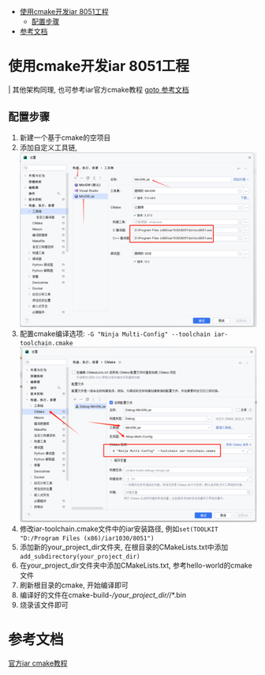 <!-- TOC -->
* [使用cmake开发iar 8051工程](#使用cmake开发iar-8051工程)
  * [配置步骤](#配置步骤)
* [参考文档](#参考文档)
<!-- TOC -->

# 使用cmake开发iar 8051工程

| 其他架构同理, 也可参考iar官方cmake教程 [goto 参考文档](#参考文档)

## 配置步骤

1. 新建一个基于cmake的空项目
2. 添加自定义工具链, ![img.png](img/img.png)
3. 配置cmake编译选项: `-G "Ninja Multi-Config" --toolchain iar-toolchain.cmake` ![img_1.png](img/img_1.png)
4. 修改iar-toolchain.cmake文件中的iar安装路径, 例如`set(TOOLKIT "D:/Program Files (x86)/iar1030/8051")`
5. 添加新的your_project_dir文件夹, 在根目录的CMakeLists.txt中添加`add_subdirectory(your_project_dir)`
6. 在your_project_dir文件夹中添加CMakeLists.txt, 参考hello-world的cmake文件
7. 刷新根目录的cmake, 开始编译即可
8. 编译好的文件在cmake-build-*/your_project_dir/*/*.bin
9. 烧录该文件即可

# 参考文档

[官方iar cmake教程](https://github.com/IARSystems/cmake-tutorial/blob/master/README.md)